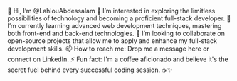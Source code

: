 👋 Hi, I’m @LahlouAbdessalam
👀 I’m interested in exploring the limitless possibilities of technology and becoming a proficient full-stack developer.
🌱 I’m currently learning advanced web development techniques, mastering both front-end and back-end technologies.
💞️ I’m looking to collaborate on open-source projects that allow me to apply and enhance my full-stack development skills.
📫 How to reach me: Drop me a message here or connect on LinkedIn.
⚡ Fun fact: I'm a coffee aficionado and believe it's the secret fuel behind every successful coding session. ☕✨
